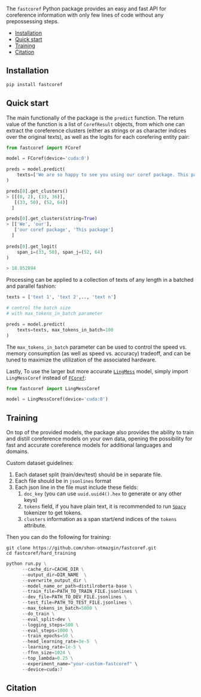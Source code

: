 The `fastcoref` Python package provides an easy and fast API for coreference information with only few lines of code without any prepossessing steps.

- [Installation](#Installation)
- [Quick start](#quick-start)
- [Training](#training)
- [Citation](#citation)

## Installation

```python
pip install fastcoref
```

## Quick start

The main functionally of the package is the `predict` function.
The return value of the function is a list of `CorefResult` objects, from which one can extract the coreference clusters (either as strings or as character indices over the original texts), as well as the logits for each corefering entity pair:

```python
from fastcoref import FCoref

model = FCoref(device='cuda:0')

preds = model.predict(
    texts=['We are so happy to see you using our coref package. This package is very fast!']
)

preds[0].get_clusters()
> [[(0, 2), (33, 36)], 
   [(33, 50), (52, 64)]
  ]

preds[0].get_clusters(string=True)
> [['We', 'our'], 
   ['our coref package', 'This package']
  ]
 
preds[0].get_logit(
    span_i=(33, 50), span_j=(52, 64)
)

> 18.852894
```

Processing can be applied to a collection of texts of any length in a batched and parallel fashion:

```python
texts = ['text 1', 'text 2',.., 'text n']

# control the batch size 
# with max_tokens_in_batch parameter

preds = model.predict(
    texts=texts, max_tokens_in_batch=100
)
```

The `max_tokens_in_batch` parameter can be used to control the speed vs. memory consumption (as well as speed vs. accuracy) tradeoff, and can be tuned to maximize the utilization of the associated hardware.

Lastly,
To use the larger but more accurate [`LingMess`](https://huggingface.co/biu-nlp/lingmess-coref) model, simply import `LingMessCoref` instead of [`FCoref`](https://huggingface.co/biu-nlp/f-coref):

```python
from fastcoref import LingMessCoref

model = LingMessCoref(device='cuda:0')
```

## Training
On top of the provided models, the package also provides the ability to train and distill coreference models on your own data, opening the possibility for fast and accurate coreference models for additional languages and domains.

Custom dataset guidelines:
1. Each dataset split (train/dev/test) should be in separate file.
2. Each file should be in `jsonlines` format
3. Each json line in the file must include these fields:
   1. `doc_key` (you can use `uuid.uuid4().hex` to generate or any other keys)
   2. `tokens` field, if you have plain text, it is recommended to run [`Spacy`](https://spacy.io/) tokenizer to get tokens.
   3. `clusters` information as a span start/end indices of the `tokens` attribute.

Then you can do the following for training:
```
git clone https://github.com/shon-otmazgin/fastcoref.git
cd fastcoref/hard_training
```

```python
python run.py \
      --cache_dir=CACHE_DIR \
      --output_dir=DIR_NAME  \
      --overwrite_output_dir \
      --model_name_or_path=distilroberta-base \
      --train_file=PATH_TO_TRAIN_FILE.jsonlines \
      --dev_file=PATH_TO_DEV_FILE.jsonlines \
      --test_file=PATH_TO_TEST_FILE.jsonlines \
      --max_tokens_in_batch=5000 \
      --do_train \
      --eval_split=dev \
      --logging_steps=500 \
      --eval_steps=1000 \
      --train_epochs=50 \
      --head_learning_rate=3e-5  \
      --learning_rate=1e-5 \
      --ffnn_size=1024 \
      --top_lambda=0.25 \
      --experiment_name="your-custom-fastcoref" \
      --device=cuda:7
```

## Citation
